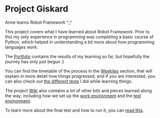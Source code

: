 # Project Giskard

Anne learns Robot Framework ^_^

This project covers what I have learned about Robot Framework. Prior to this my only experience in programming was completing a basic course of Python, which helped in understanding a bit more about how programming languages work.

The [Portfolio](https://github.com/amauran/project-giskard/tree/main/Portfolio) contains the results of my learning so far, but hopefully the journey has only just begun :)

You can find the timetable of the process in the
[Weeklies](https://github.com/amauran/project-giskard/wiki/Weeklies) section, that will explain in more detail how things progressed, and if you are interested, you can also check out [the different tests](https://github.com/amauran/project-giskard/tree/feature/documents/The%20Learning%20Process) I did while learning things.

The project [Wiki](https://github.com/amauran/project-giskard/wiki) also contains a lot of other bits and pieces learned along the way, including how we set up the [work environment](https://github.com/amauran/project-giskard/wiki/Setting-up-the-work-environment) and the [test environment](https://github.com/amauran/project-giskard/wiki/Setting-up-the-target-environment).

To learn more about the final test and how to run it, you can [read this](https://github.com/amauran/project-giskard/blob/feature/documents/Portfolio/README.md).